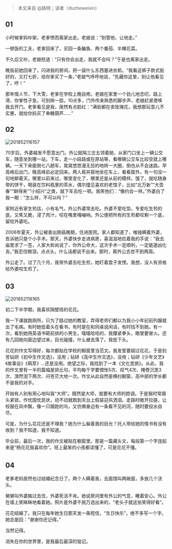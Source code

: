 > 本文来自 @路明；读者（duzheweixin）

## 01

小时候爹妈吵架，老爹愤而离家出走。老娘说：“别管他，让他走。”

一顿饭的工夫，老爹回来了，买回一条鳊鱼、两个番茄、半棵花菜。

不久后又吵，老娘怒道：“只有你会出走，我就不会吗？”于是也离家出走。

晚饭前她回来了，闪进我的房间，把一袋什么东西塞进衣柜。“我看这裤子款式挺好的，又打七折，给你爹买了一条，”老娘气呼呼地说，“先藏你这里，别让他看见了，哼！”

那年情人节，下大雪，老爹在学校上晚自修。老娘在家里一个劲儿地念叨，路上滑，你爹性子急，可别摔一跤。10点多，门外传来熟悉的脚步声，老娘赶紧使唤我去开门。老爹看见是我，居然有点脸红：“满街都在卖玫瑰花，我想那玩意儿不实惠，就给你妈买了串糖葫芦……”


## 02

![201852116157](http://cdn.chenrf.com/201852116157.png)

70岁后，外婆越发不愿意出门。外公就隔三岔五领着她，从家门口坐上一辆公交车，随意坐到哪一站，下车，走一小段路或在原站等，看哪辆公交车比较空就上哪辆。一天下来能倒七八趟车，晃晃悠悠漫无目的地转一大圈，倒也从不会迷路。早高峰后出门，晚高峰前必定回来。两人肩并肩地坐在车上，看看窗外，有一句没一句地聊着天。哪里以前来过，哪里变化了，哪里还是从前的模样。饿了，就吃随身带的饼干，喝装在饮料瓶里的茶水，偶尔撞见喜欢的老馆子，比如“北万新”“大壶春”“鲜得来”“小绍兴”之类，就下车去吃一顿。我笑他们：“像约会一样。”外婆白了我一眼：“怎么样，不可以吗？”

家附近有家生煎店，小有名气，外公外婆常去吃。外婆不爱吃馅，专爱吃生煎的底，又焦又脆，浸了肉汁，咬在嘴里嘎嘣响。外公便把所有的生煎都咬剩一个底，留给外婆吃。

2006年夏天，外公被查出肠癌晚期，住进医院。家人都知道了，唯独瞒着外婆，告诉她只是个小手术。那天，外婆快步走进病房，喜滋滋地拉着我的手说：“我去庙里求了一签，人家大和尚说了，你外公命大，这次手术一定顺利，一定能逢凶化吉。”我忍住眼泪，点点头，什么话都说不出来。那时，离外公去世不到两周。

外公走了。过了几个月，我带外婆去吃生煎，她盯着盘子发愣。我想，没人有资格给外婆咬生煎了。


## 03　　

![201852116165](http://cdn.chenrf.com/201852116165.png)

初二下半学期，我喜欢隔壁班的花花。

我一下课就跑厕所，只为了路过她的教室，弄得老师们都以为我小小年纪前列腺就出了毛病。有时她低着头在看书，有时是在和同桌说闲话，有时找不到她。有一次，看到她用英语书砸前排的小男生，嘻嘻哈哈的，我攥紧拳头，眼里要冒火。还有几回她向窗边望过来，目光碰撞，什么被击落了。我低下头。

花花的作文写得好，每次都贴在学校的橱窗里当范文。我发誓要超过花花，于是刻苦钻研《初中生作文选》，没用；钻研《高中生作文选》，没用；钻研《少年文艺》《故事会》《萌芽》...还是没用。绝望之际，我找到了一本《文化苦旅》。从此，我的作文里有一半的篇幅是排比句，平均每千字要惆怅5次、叹气4次、掩卷沉思3次、潸然泪下两次、问苍茫大地一次。作文从此自然是横扫橱窗，高中部的学长都不是我的对手。

开始有人别有用心地叫我“大师”。既然是大师，就要有大师的腔调。于是我时常眉头紧锁，作忧国忧民状，动不动就跑到天台上假装迎风洒泪。走路时敞开拉链，让校服在风中飘，像一只踉跄的鸟，又仿佛身边有一条看不见的河，随时要投水自尽。

可是，为什么花花还是不理我？她为什么躲着我的目光？托人带给她的情书有没有收到？我不知道，我不知道。

毕业前，最后一次，我的作文被贴在橱窗里。那是一篇藏头文，每段第一个字连起来是“杨花花我喜欢你”。班上最笨的小孩都读懂了，可是花花不懂。

## 04　　

老爹老妈居然也过结婚纪念日了。两个人瞒着我，去面馆叫两碗面，多放几个浇头。

舅舅叫外婆搬过去住，外婆死活不肯。她说房间里有外公的气息，睡着安心。外公在墙上笑眯眯地看着她。照片是外婆千挑万选出来的，“老头子就这张笑得好看”。

花花结婚了。我只在每年她生日那天发一条短信，“生日快乐”，绝不多写一个字。她总是回：“谢谢你还记得。”　

当然记得。

消失在你的世界里，是我最后最深的惦记。
